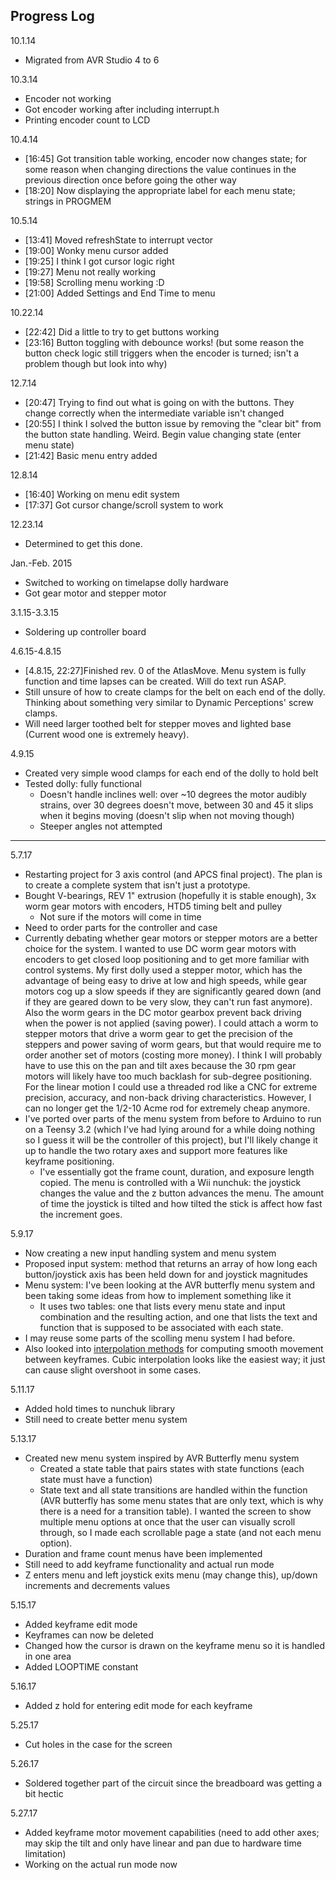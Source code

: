 ## Progress Log

10.1.14

- Migrated from AVR Studio 4 to 6

10.3.14

- Encoder not working
- Got encoder working after including interrupt.h
- Printing encoder count to LCD

10.4.14

- [16:45] Got transition table working, encoder now changes state; for some reason when changing directions the value continues in the previous direction once before going the other way
- [18:20] Now displaying the appropriate label for each menu state; strings in PROGMEM

10.5.14

- [13:41] Moved refreshState to interrupt vector
- [19:00] Wonky menu cursor added
- [19:25] I think I got cursor logic right
- [19:27] Menu not really working
- [19:58] Scrolling menu working :D
- [21:00] Added Settings and End Time to menu

10.22.14

- [22:42] Did a little to try to get buttons working
- [23:16] Button toggling with debounce works! (but some reason the button check logic still triggers when the encoder is turned; isn't a problem though but look into why)

12.7.14

- [20:47] Trying to find out what is going on with the buttons. They change correctly when the intermediate variable isn't changed
- [20:55] I think I solved the button issue by removing the "clear bit" from the button state handling. Weird. Begin value changing state (enter menu state)
- [21:42] Basic menu entry added

12.8.14

- [16:40] Working on menu edit system
- [17:37] Got cursor change/scroll system to work

12.23.14

- Determined to get this done.

Jan.-Feb. 2015

- Switched to working on timelapse dolly hardware
- Got gear motor and stepper motor

3.1.15-3.3.15

- Soldering up controller board

4.6.15-4.8.15

- [4.8.15, 22:27]Finished rev. 0 of the AtlasMove. Menu system is fully function and time lapses can be created. Will do text run ASAP. 
- Still unsure of how to create clamps for the belt on each end of the dolly. Thinking about something very similar to Dynamic Perceptions' screw clamps.
- Will need larger toothed belt for stepper moves and lighted base (Current wood one is extremely heavy).

4.9.15

- Created very simple wood clamps for each end of the dolly to hold belt
- Tested dolly: fully functional
    - Doesn't handle inclines well: over ~10 degrees the motor audibly strains, over 30 degrees doesn't move, between 30 and 45 it slips when it begins moving (doesn't slip when not moving though)
    - Steeper angles not attempted
---

5.7.17

- Restarting project for 3 axis control (and APCS final project). The plan is to create a complete system that isn't just a prototype.
- Bought V-bearings, REV 1" extrusion (hopefully it is stable enough), 3x worm gear motors with encoders, HTD5 timing belt and pulley
    - Not sure if the motors will come in time
- Need to order parts for the controller and case
- Currently debating whether gear motors or stepper motors are a better choice for the system. I wanted to use DC worm gear motors with encoders to get closed loop positioning and to get more familiar with control systems. My first dolly used a stepper motor, which has the advantage of being easy to drive at low and high speeds, while gear motors cog up a slow speeds if they are significantly geared down (and if they are geared down to be very slow, they can't run fast anymore). Also the worm gears in the DC motor gearbox prevent back driving when the power is not applied (saving power). I could attach a worm to stepper motors that drive a worm gear to get the precision of the steppers and power saving of worm gears, but that would require me to order another set of motors (costing more money). I think I will probably have to use this on the pan and tilt axes because the 30 rpm gear motors will likely have too much backlash for sub-degree positioning. For the linear motion I could use a threaded rod like a CNC for extreme precision, accuracy, and non-back driving characteristics. However, I can no longer get the 1/2-10 Acme rod for extremely cheap anymore.
- I've ported over parts of the menu system from before to Arduino to run on a Teensy 3.2 (which I've had lying around for a while doing nothing so I guess it will be the controller of this project), but I'll likely change it up to handle the two rotary axes and support more features like keyframe positioning.
    - I've essentially got the frame count, duration, and exposure length copied. The menu is controlled with a Wii nunchuk: the joystick changes the value and the z button advances the menu. The amount of time the joystick is tilted and how tilted the stick is affect how fast the increment goes.

5.9.17

- Now creating a new input handling system and menu system
- Proposed input system: method that returns an array of how long each button/joystick axis has been held down for and joystick magnitudes
- Menu system: I've been looking at the AVR butterfly menu system and been taking some ideas from how to implement something like it
    - It uses two tables: one that lists every menu state and input combination and the resulting action, and one that lists the text and function that is supposed to be associated with each state.
- I may reuse some parts of the scolling menu system I had before.
- Also looked into [interpolation methods](http://paulbourke.net/miscellaneous/interpolation/) for computing smooth movement between keyframes. Cubic interpolation looks like the easiest way; it just can cause slight overshoot in some cases. 

5.11.17
- Added hold times to nunchuk library
- Still need to create better menu system

5.13.17
- Created new menu system inspired by AVR Butterfly menu system
    - Created a state table that pairs states with state functions (each state must have a function)
    - State text and all state transitions are handled within the function (AVR butterfly has some menu states that are only text, which is why there is a need for a transition table). I wanted the screen to show multiple menu options at once that the user can visually scroll through, so I made each scrollable page a state (and not each menu option).
- Duration and frame count menus have been implemented
- Still need to add keyframe functionality and actual run mode
- Z enters menu and left joystick exits menu (may change this), up/down increments and decrements values

5.15.17
- Added keyframe edit mode
- Keyframes can now be deleted
- Changed how the cursor is drawn on the keyframe menu so it is handled in one area
- Added LOOPTIME constant

5.16.17
- Added z hold for entering edit mode for each keyframe

5.25.17
- Cut holes in the case for the screen

5.26.17
- Soldered together part of the circuit since the breadboard was getting a bit hectic

5.27.17
- Added keyframe motor movement capabilities (need to add other axes; may skip the tilt and only have linear and pan due to hardware time limitation)
- Working on the actual run mode now